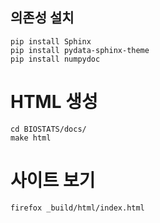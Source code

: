 ## 의존성 설치
    pip install Sphinx
    pip install pydata-sphinx-theme
    pip install numpydoc

# HTML 생성
    cd BIOSTATS/docs/
    make html

# 사이트 보기
    firefox _build/html/index.html

